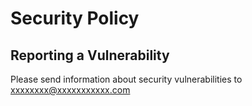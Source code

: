 # Security Policy

## Reporting a Vulnerability

Please send information about security vulnerabilities to xxxxxxxx@xxxxxxxxxxx.com
